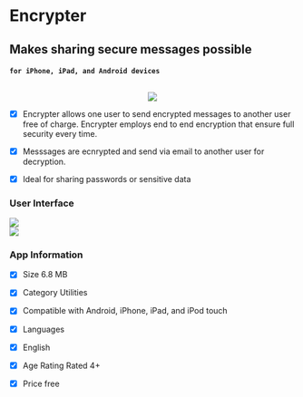 # Encrypter 
## Makes sharing secure messages possible
#### `for iPhone, iPad, and Android devices` 
##

<div align="center">
  <img src="https://user-images.githubusercontent.com/8477977/39731379-55e41ac6-5235-11e8-9423-f365a946856f.png">
</div>

- [x] Encrypter allows one user to send encrypted messages to another user free of charge. Encrypter employs end to end encryption that ensure full security every time. 

- [x] Messsages are ecnrypted and send via email to another user for decryption.

- [x] Ideal for sharing passwords or sensitive data 


### User Interface

<div>
  <img align="center" src="https://user-images.githubusercontent.com/8477977/39731477-c8a132ce-5235-11e8-9f24-3ced43bcd210.png">
</div>

<div>
  <img align="center" src="https://user-images.githubusercontent.com/8477977/39731495-e9694712-5235-11e8-88be-b9713ab74aab.png">
</div>

### App Information
- [x] Size 6.8 MB
- [x] Category Utilities
- [x] Compatible with Android, iPhone, iPad, and iPod touch
- [x] Languages 
- [x] English
- [x] Age Rating Rated 4+
- [x] Price free

